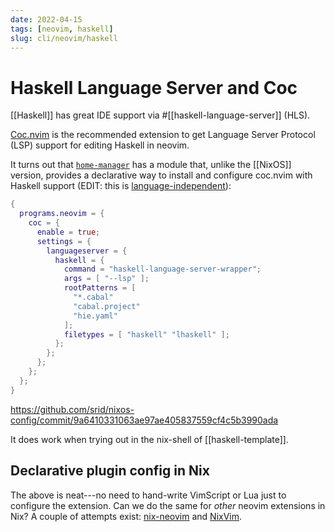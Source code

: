```yaml
---
date: 2022-04-15
tags: [neovim, haskell]
slug: cli/neovim/haskell
---
```


# Haskell Language Server and Coc

[[Haskell]] has great IDE support via #[[haskell-language-server]] (HLS).

[Coc.nvim](https://github.com/neoclide/coc.nvim) is the recommended extension to get Language Server Protocol (LSP) support for editing Haskell in neovim.

It turns out that [`home-manager`](https://github.com/nix-community/home-manager/blob/master/modules/programs/neovim.nix) has a module that, unlike the [[NixOS]] version, provides a declarative way to install and configure coc.nvim with Haskell support (EDIT: this is [language-independent](https://github.com/srid/nixos-config/commit/32c3a733e0768d75d6c7c294a9473305a5c5a928)):

```nix
{
  programs.neovim = {
    coc = {
      enable = true;
      settings = {
        languageserver = {
          haskell = {
            command = "haskell-language-server-wrapper";
            args = [ "--lsp" ];
            rootPatterns = [
              "*.cabal"
              "cabal.project"
              "hie.yaml"
            ];
            filetypes = [ "haskell" "lhaskell" ];
          };
        };
      };
    };
  };
}
```

https://github.com/srid/nixos-config/commit/9a6410331063ae97ae405837559cf4c5b3990ada

It does work when trying out in the nix-shell of [[haskell-template]].

## Declarative plugin config in Nix

The above is neat---no need to hand-write VimScript or Lua just to configure the extension. Can we do the same for *other* neovim extensions in Nix? A couple of attempts exist: [nix-neovim](https://github.com/syberant/nix-neovim) and [NixVim](https://github.com/pta2002/nixvim).
